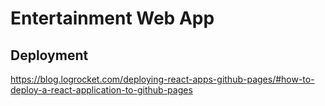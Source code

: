 # Entertainment Web App

## Deployment
https://blog.logrocket.com/deploying-react-apps-github-pages/#how-to-deploy-a-react-application-to-github-pages
